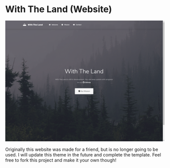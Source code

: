 # With The Land (Website)

![](screenshot.png)

Originally this website was made for a friend, but is no longer going to be used. I will update this theme in the future and complete the template. Feel free to fork this project and make it your own though!
